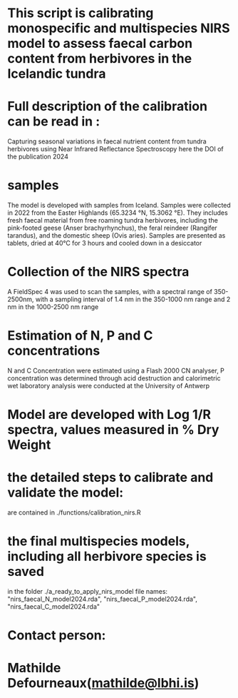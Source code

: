 # This script is calibrating monospecific and multispecies NIRS model to assess faecal carbon content from herbivores in the Icelandic tundra

# Full description of the calibration can be read in :
Capturing seasonal variations in faecal nutrient content from tundra herbivores using Near Infrared Reflectance Spectroscopy 
here the DOI of the publication
2024

# samples
The model is developed  with samples from Iceland. Samples were collected in 2022 from the Easter Highlands (65.3234 °N, 15.3062 °E). They includes fresh faecal material from free roaming tundra herbivores, including the pink-footed geese (Anser brachyrhynchus), the feral reindeer (Rangifer tarandus), and the domestic sheep (Ovis aries).
Samples are presented as tablets, dried at 40°C for 3 hours and cooled down in a desiccator

# Collection of the NIRS spectra 
A FieldSpec 4 was used to scan the samples, with a spectral range of 350-2500nm,  with a sampling interval of 1.4 nm in the 350-1000 nm range and 2 nm in the 1000-2500 nm range

# Estimation of N, P and C concentrations
N and C Concentration were estimated using a Flash 2000 CN analyser, 
P concentration was determined through acid destruction and calorimetric 
wet laboratory analysis were conducted at the University of Antwerp 

# Model are developed with Log 1/R spectra, values measured in % Dry Weight

# the detailed steps to calibrate and validate the model:
are contained in ./functions/calibration_nirs.R

# the final multispecies models, including all herbivore species is saved
in the folder ./a_ready_to_apply_nirs_model
file names:  "nirs_faecal_N_model2024.rda", "nirs_faecal_P_model2024.rda", "nirs_faecal_C_model2024.rda"

# Contact person: 
# Mathilde Defourneaux(mathilde@lbhi.is) 
